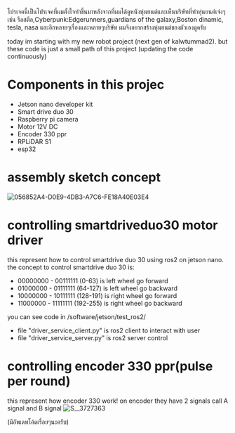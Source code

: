 โปรเจคนี้เป็นโปรเจคที่ผมตั้งใจทำขึ้นมาหลังจากที่ผมได้ดูหนังหุ่นยนต์และเห็นบริษัทที่ทำหุ่นยนต์เจ๋งๆ เช่น รีลสตีล,Cyberpunk:Edgerunners,guardians of the galaxy,Boston dinamic, tesla, nasa และอีกหลายๆเรื่องและหลายๆบริษัท ผมจึงอยากสร้างหุ่นยนต์ของตัวเองดูครับ

today im starting with my new robot project (next gen of kalwtummad2). but these code is just a small path of this project (updating the code continuously)

# Components in this projec
- Jetson nano developer kit
- Smart drive duo 30
- Raspberry pi camera
- Motor 12V DC
- Encoder 330 ppr
- RPLiDAR S1
- esp32

# assembly sketch concept
![056852A4-D0E9-4DB3-A7C6-FE18A40E03E4](https://github.com/aelde/mobileRobot_remake_jetson_esp32/assets/79216582/991a1e32-5fe2-4609-bab0-d730bcc78ff6)

# controlling smartdriveduo30 motor driver
this represent how to control smartdrive duo 30 using ros2 on jetson nano.
the concept to control smartdrive duo 30 is:

- 00000000 - 00111111 (0-63) is left wheel go forward
- 01000000 - 01111111 (64-127) is left wheel go backward
- 10000000 - 10111111 (128-191) is right wheel go forward
- 11000000 - 11111111 (192-255) is right wheel go backward

you can see code in /software/jetson/test_ros2/

- file "driver_service_client.py" is ros2 client to interact with user
- file "driver_service_server.py" is ros2 server control

# controlling encoder 330 ppr(pulse per round)
this represent how encoder 330 work!
on encoder they have 2 signals call A signal and B signal
![S__3727363](https://github.com/aelde/mobileRobot_remake_jetson_esp32/assets/79216582/977466c0-7696-4b37-be79-eb2625588115)


(มีอัพเดทโค้ดเรื่อยๆนะครับ)
